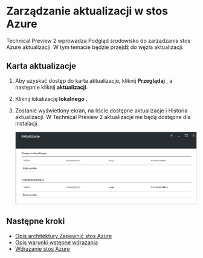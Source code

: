 <properties
    pageTitle="Aktualizacji w stos Azure | Microsoft Azure"
    description="Więcej informacji na temat aktualizacji w stos Azure"
    services="azure-stack"
    documentationCenter=""
    authors="HeathL17"
    manager="byronr"
    editor=""/>

<tags
    ms.service="azure-stack"
    ms.workload="na"
    ms.tgt_pltfrm="na"
    ms.devlang="na"
    ms.topic="article"
    ms.date="09/26/2016"
    ms.author="Helaw"/>

# <a name="updates-management-in-azure-stack"></a>Zarządzanie aktualizacji w stos Azure
Technical Preview 2 wprowadza Podgląd środowisko do zarządzania stos Azure aktualizacji.  W tym temacie będzie przejdź do węzła aktualizacji.  

## <a name="updates-blade"></a>Karta aktualizacje
1.  Aby uzyskać dostęp do karta aktualizacje, kliknij **Przeglądaj** , a następnie kliknij **aktualizacji**.

2.  Kliknij lokalizację **lokalnego** .

3.  Zostanie wyświetlony ekran, na liście dostępne aktualizacje i Historia aktualizacji.  W Technical Preview 2 aktualizacje nie będą dostępne dla instalacji.  

    ![Aktualizuje ekran przedstawiający nie dostępne aktualizacje](./media/azure-stack-updates/image1.png)




## <a name="next-steps"></a>Następne kroki
- [Opis architektury Zapewnić stos Azure](azure-stack-architecture.md)      
- [Opis warunki wstępne wdrażania](azure-stack-deploy.md)
- [Wdrażanie stos Azure](azure-stack-run-powershell-script.md)
 
    
  

  



